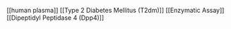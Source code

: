 [[human plasma]]
[[Type 2 Diabetes Mellitus (T2dm)]]
[[Enzymatic Assay]]
[[Dipeptidyl Peptidase 4 (Dpp4)]]
